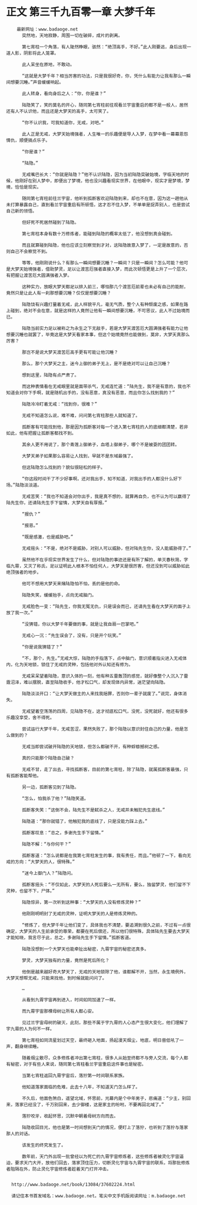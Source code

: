 # 正文 第三千九百零一章 大梦千年
        最新网址：www.badaoge.net
          突然地，天地寂静，周围一切在破碎，成片的剥离。
      
          第七宵柱一个角落，有人陡然睁眼，骇然：“绝顶高手，不好。”此人刚要逃，身后出现一道人影，阴影将此人笼罩。
      
          此人呆坐在原地，不敢动。
      
          “这就是大梦千年？相当厉害的功法，只是我很好奇，你，凭什么有能力让我有那么一瞬间想要沉睡。”声音缓缓响起。
      
          此人转身，看向身后之人：“你，你是谁？”
      
          陆隐笑了，笑的莫名的开心，随同第七宵柱前往观看兰宇宙重启的都不是一般人，居然还有人不认识他，而且还是大梦天的高手，太可笑了。
      
          “你不认识我，可我知道你，无戒，对吧。”
      
          此人正是无戒，大梦天始境强者，人生唯一的乐趣便是导人入梦，在梦中看一幕幕恩怨情仇，顺便搞点乐子。
      
          “你是谁？”
      
          “陆隐。”
      
          无戒嘴巴长大：“你就是陆隐？”他不认识陆隐，因为当初陆隐突破始境，字临天地的时候，他刚好在别人梦中，即便出了梦境，他也没兴趣看现实世界，在他眼中，现实才是梦境，梦境，恰恰是现实。
      
          随同第七宵柱前往兰宇宙，他听到孤断客欢迎陆隐到来，却也不在意，因为这一趟他从未打算暴露自己，直到看兰宇宙重启有所顿悟，这才忍不住入梦，不单单是捉弄别人，也是尝试自己新的领悟。
      
          但好死不死居然碰到了陆隐。
      
          第七宵柱本身有数十万修炼者，能碰到陆隐的概率太低了，他没想到真会碰到。
      
          而且就算碰到陆隐，他也应该立刻察觉到才对，这陆隐故意入梦了，一定是故意的，否则自己不会察觉不到。
      
          等等，他刚刚说什么？有那么一瞬间想要沉睡？一瞬间？只是一瞬间？怎么可能？他可是大梦天始境强者，借助梦灵，足以让渡苦厄强者直接入梦，而此次顿悟更是上升了一个层次，有把握让渡苦厄大圆满强者入梦。
      
          这种实力，放眼大梦天都足以排入前三，哪怕那几个渡苦厄前辈也未必有自己的能耐，竟然只是让此人有一刹那想要沉睡？仅仅是想要沉睡？
      
          陆隐饶有兴趣打量着无戒，此人样貌平凡，毫无气质，整个人有种颓废之感，如果在路上碰到，绝对不会在意，就是这样的人竟然让他有一瞬间想要沉睡，不可思议，此人不过始境而已。
      
          陆隐当前实力足以被称之为永生之下无敌手，若是大梦天渡苦厄大圆满强者有能力让他想要沉睡也就罢了，毕竟这是大梦天看家本事，但这个始境竟然也能做到，莫非，大梦天真那么厉害？
      
          那岂不是说大梦天渡苦厄高手更有可能让他沉睡？
      
          那么，那个大梦天之主，迷今上御的弟子无上，是不是绝对可以让自己沉睡？
      
          想到这里，陆隐有点严肃了。
      
          而这种表情看在无戒眼里就是面带杀气，无戒连忙道：“陆先生，我不是有意的，我也不知道会对你下手啊，就是随机出手的，没有恶意，真没有恶意，而且你怎么找到我的？”
      
          陆隐冷冷盯着无戒：“找到你，很难？”
      
          无戒不知道怎么说，难不难，问问第七宵柱那些人就知道了。
      
          孤断客有可能找到他，那是因为孤断客对每一个进入第七宵柱的人的底细都清楚，若非如此，他有把握让孤断客都找不到。
      
          其余人更不用说了，那个青莲上御弟子，血塔上御弟子，哪个不是被耍的团团转。
      
          大梦天弟子如果那么容易让人找到，早就不是东域最强了。
      
          但这陆隐怎么找到的？貌似很轻松的样子。
      
          “你这段时间干了不少好事啊，还对我出手，知不知道，对我出手的人都没什么好下场。”陆隐淡淡道。
      
          无戒苦笑：“我也不知道会对你出手，我是真不想的，就算再自负，也不认为可以赢得了陆先生你，还请陆先生手下留情，大梦天自有厚报。”
      
          “报仇？”
      
          “报恩。”
      
          “既是感激，也是威胁吧。”
      
          无戒摇头：“不是，绝对不是威胁，对别人可以威胁，但对陆先生你，没人能威胁得了。”
      
          虽然他不在乎现实世界发生了什么，但对陆隐的事迹还是有所了解的，单灭春秋简，字临九霄，又灭了称氏，足以证明此人根本不怕任何人，大梦天是很厉害，但还没到可以威胁如此绝顶强者的地步。
      
          他可不想用大梦天来赌陆隐怕不怕，丢的是他的命。
      
          陆隐失笑，缓缓抬手，点向无戒脑门。
      
          无戒脸色一变：“陆先生，你我无冤无仇，只是误会而已，还请先生看在大梦天的面子上放了我一次。”
      
          “没猜错，你以大梦千年要做的事，就是让我自扇一巴掌吧。”
      
          无戒心一沉：“先生误会了，没有，只是开个玩笑。”
      
          “你是说我猜错了？”
      
          “不，那个，先生。”无戒大惊，陆隐的手指落下，点中脑门，意识顺着指尖进入无戒体内，化为天地锁，锁住了无戒的灵种，包括他对外认知还有修为。
      
          无戒呆呆望着陆隐，意识入体的一刻，他有种五雷轰顶的感觉，就好像整个人沉入了雷霆沼泽，难以摆脱，直至陆隐收手，他才松口气，却发现体内异常，迷茫望向陆隐。
      
          陆隐淡淡开口：“让大梦天做主的人来找我赔罪，否则你一辈子就废了。”说完，身体消失。
      
          无戒望着空荡荡的四周，见陆隐不在，这才彻底松口气，没死，没死就好，他还有很多乐趣没享受，舍不得死。
      
          尝试运行大梦千年，无戒苦涩，果然失败了，那个陆隐以意识封住自己的力量，他是怎么做到的？
      
          无戒当即尝试破开陆隐的天地锁，但怎么都破不开，有种蜉蝣撼树之感。
      
          真的只能那个陆隐自己破？
      
          无戒不甘，走了出去，寻找孤断客，目前的第七宵柱，除了陆隐，就属孤断客最强，只有孤断客能帮他。
      
          另一边，孤断客见到了陆隐。
      
          “怎么，怕我杀了他？”陆隐笑道。
      
          孤断客失笑：“这倒不会，陆先生不是弑杀之人，无戒并未触犯先生底线。”
      
          陆隐道：“那你就错了，他触犯我的底线了，只是没能力踩上去。”
      
          孤断客叹息：“总之，多谢先生手下留情。”
      
          陆隐不解：“与你何干？”
      
          孤断客道：“怎么说都是在我第七宵柱发生的事，我有责任，而且。”他顿了一下，看向无戒的方向：“大梦天的人，很特殊。”
      
          “迷今上御门人？”陆隐问。
      
          孤断客摇头：“不仅如此，大梦天的人死后要么一无所有，要么，独留梦灵，他们留不下灵种，也留不下，尸体。”
      
          陆隐惊异，第一次听到这种事：“大梦天的人没有修炼灵种？”
      
          他刚刚明明封了无戒的灵种，证明大梦天的人是修炼灵种的。
      
          “修炼了，但大梦千年让他们变了，具体我也不清楚，要追溯到很久之前，不过有一点很确定，大梦天的人生前承受的尊荣，都要在死后偿还，所以他们很特殊，具体陆先生要去大梦天才能知晓，我言尽于此，总之，多谢陆先生手下留情。”孤断客道。
      
          陆隐没想到一个大梦天也能牵扯出秘密，九霄宇宙的秘密还真多。
      
          梦灵，大梦天独有的力量，竟然是死后所化？
      
          他倒是越来越好奇大梦天了，无戒的天地锁除了他，谁都解不开，当然，永生境例外，大梦天想帮无戒，只能来找他，到时候就能问问了。
      
          …
      
          从看到九霄宇宙再到进入，时间如同加速了一样。
      
          而九霄宇宙那棵母树让所有人都心安。
      
          见过兰宇宙母树的破灭，此刻，那些不属于宇九霄的人心态产生很大变化，他们理解了宇九霄的人为何不一样。
      
          第七宵柱如同流星划过天空，最终砸入地面，扬起漫天烟尘，地底，明日兽低吼了一声，翻身继续睡。
      
          随着烟尘散尽，众多修炼者冲出第七宵柱，很多人从始至终都不与旁人交流，每个人都有秘密，对于有些人来说，随同第七宵柱看兰宇宙重启这件事也是秘密。
      
          当第七宵柱返回九霄宇宙后，落狞第一时间联系家族。
      
          他知道落家面临的危难，此去十八年，不知道天门怎么样了。
      
          不久后，他面色煞白，遥望北域，怀思前，光幕内是个中年男子，悲痛道：“少主，别回来，落家已经没了，千万别回来，去少御楼，这是家主的吩咐，不要再回北域了。”
      
          落狞咬牙，收起怀思，沉默中朝着母树方向而去。
      
          陆隐收回目光，他也是第一时间想到天门的情况，便盯上了落狞，也听到了落狞与落家那人的对话。
      
          该发生的终究发生了。
      
          数年前，天门外出现一批曾经以为死亡的九霄宇宙修炼者，这些修炼者被灵化宇宙逼迫，要求天门大开，放他们回去，落家顶住压力，切断灵化宇宙与九霄宇宙的联系，将那批修炼者阻隔在外，防止灵化宇宙修炼者趁着天门打开冲击。
      
      
      http://www.badaoge.net/book/13084/37602224.html
      
      请记住本书首发域名：www.badaoge.net。笔尖中文手机版阅读网址：m.badaoge.net